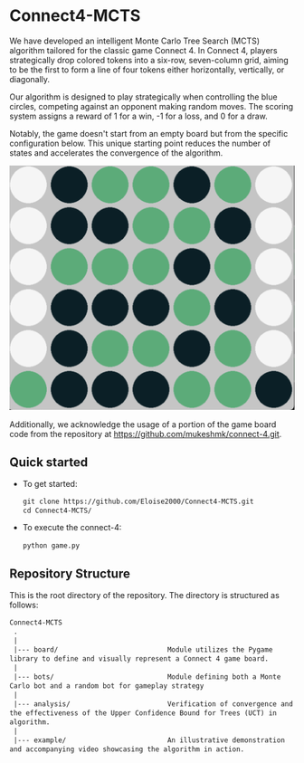 # Connect4-MCTS

We have developed an intelligent Monte Carlo Tree Search (MCTS) algorithm tailored for the classic game Connect 4. In Connect 4, players strategically drop colored tokens into a six-row, seven-column grid, aiming to be the first to form a line of four tokens either horizontally, vertically, or diagonally.

Our algorithm is designed to play strategically when controlling the blue circles, competing against an opponent making random moves. The scoring system assigns a reward of 1 for a win, -1 for a loss, and 0 for a draw.

Notably, the game doesn't start from an empty board but from the specific configuration below. This unique starting point reduces the number of states and accelerates the convergence of the algorithm.

![](init_board.png)

Additionally, we acknowledge the usage of a portion of the game board code from the repository at https://github.com/mukeshmk/connect-4.git.

## Quick started

- To get started:

  ```
  git clone https://github.com/Eloise2000/Connect4-MCTS.git
  cd Connect4-MCTS/
  ```

- To execute the connect-4:

  `python game.py`

## Repository Structure
This is the root directory of the repository. The directory is structured as follows:

    Connect4-MCTS
     .
     |
     |--- board/                           Module utilizes the Pygame library to define and visually represent a Connect 4 game board.
     |
     |--- bots/                            Module defining both a Monte Carlo bot and a random bot for gameplay strategy
     |
     |--- analysis/                        Verification of convergence and the effectiveness of the Upper Confidence Bound for Trees (UCT) in algorithm.
     |
     |--- example/                         An illustrative demonstration and accompanying video showcasing the algorithm in action. 
  